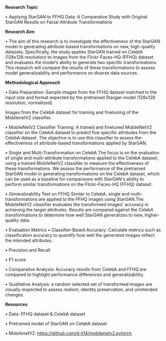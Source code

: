 **Research Topic**

• Applying StarGAN to FFHQ Data: A Comparative Study with Original StarGAN Results
on Facial Attribute Transformations

**Research Aim**

• The aim of this research is to investigate the effectiveness of the StarGAN model in
generating attribute-based transformations on new, high-quality datasets.
Specifically, the study applies StarGAN trained on CelebA (128x128 resolution) to images from the
Flickr-Faces-HQ (FFHQ) dataset and evaluates the model’s ability to generate two specific
transformations.
This research will compare the results of these transformations to assess model
generalizability and performance on diverse data sources.

**Methodological Approach**

• Data Preparation: 
Sample images from the FFHQ dataset matched to the input size and format expected by the pretrained Stargan model (128x128 resolution, normalized). 

Images from the CelebA dataset for training and finetuning of the MobilenetV2 classifier.

• MobileNetV2 Classifier Training: 
A trained and finetuned MobileNetV2 classifier on the CelebA dataset to predict five specific attributes from the CelebA dataset. 
The objective is to use this classifier to assess the effectiveness of attribute-based transformations applied by StarGAN.

• Single and Multi-Transformation on CelebA
The focus is on the evaluation of single and multi-attribute transformations applied to the CelebA dataset, using a trained MobileNetV2 classifier to measure the effectiveness of these transformations. 
We assess the performance of the pretrained StarGAN model in generating transformations on the CelebA dataset, which can be
used as a baseline for comparisons with StarGAN's ability to perform similar transformations on the Flickr-Faces-HQ (FFHQ) dataset.

• Generalizability Test on FFHQ
Similar to CelebA, single and multi-transformations are applied to the FFHQ images using StarGAN.The MobileNetV2 classifier evaluates the transformed images' accuracy in achieving the target attributes. 
Results are compared against the CelebA transformations to determine how well StarGAN generalizes to new, higher-quality data.

• Evaluation Metrics
  • Classifier-Based Accuracy: Calculate metrics such as classification accuracy to quantify how well the generated images reflect the intended attributes.
  
  • Precision and Recall
  
  • F1 score
  
  • Comparative Analysis: Accuracy results from CelebA and FFHQ are compared to highlight performance differences and generalizability.
  
  • Qualitative Analysis: a random selected set of transformed images are visually inspected to assess realism, identity preservation, and unintended changes.
  
**Resources**

• Data: FFHQ dataset & CelebA dataset 

• Pretrained model of StarGAN on CelebA dataset 

• MobilenetV2: https://github.com/d-li14/mobilenetv2.pytorch 
